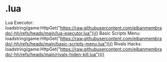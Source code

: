 # .lua
Lua Executor: loadstring(game:HttpGet("https://raw.githubusercontent.com/eibanmembrado/-hh/refs/heads/main/lua-executor.lua"))()
Basic Scripts Menu: loadstring(game:HttpGet("https://raw.githubusercontent.com/eibanmembrado/-hh/refs/heads/main/basic-scripts-menu.lua"))()
Rivals Hacks: loadstring(game:HttpGet("https://raw.githubusercontent.com/eibanmembrado/-hh/refs/heads/main/rivals-hiden-kill.lua"))()
